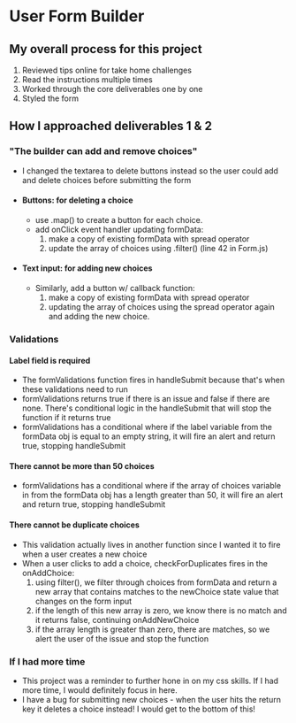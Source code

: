 # User Form Builder 

## My overall process for this project
1. Reviewed tips online for take home challenges
2. Read the instructions multiple times
3. Worked through the core deliverables one by one
4. Styled the form

## <b>How I approached deliverables 1 & 2</b>
### <b>"The builder can add and remove choices"</b>

- I changed the textarea to delete buttons instead so the user could add and delete choices before submitting the form
- #### Buttons: for deleting a choice
    - use .map() to create a button for each choice. 
    - add onClick event handler updating formData:
        1. make a copy of existing formData with spread operator
        2. update the array of choices using .filter() (line 42 in Form.js)
- #### Text input: for adding new choices
    - Similarly, add a button w/ callback function: 
        1. make a copy of existing formData with spread operator
        2. updating the array of choices using the spread operator again and adding the new choice.

### <b>Validations</b>

#### Label field is required 
- The formValidations function fires in handleSubmit because that's when these validations need to run
- formValidations returns true if there is an issue and false if there are none. There's conditional logic in the handleSubmit that will stop the function if it returns true
- formValidations has a conditional where if the label variable from the formData obj is equal to an empty string, it will fire an alert and return true, stopping handleSubmit

#### There cannot be more than 50 choices 
- formValidations has a conditional where if the array of choices variable in from the formData obj has a length greater than 50, it will fire an alert and return true, stopping handleSubmit

#### There cannot be duplicate choices
- This validation actually lives in another function since I wanted it to fire when a user creates a new choice
- When a user clicks to add a choice, checkForDuplicates fires in the onAddChoice: 
    1. using filter(), we filter through choices from formData and return a new array that contains matches to the newChoice state value that changes on the form input
    2. if the length of this new array is zero, we know there is no match and it returns false, continuing onAddNewChoice
    3. if the array length is greater than zero, there are matches, so we alert the user of the issue and stop the function

### <b>If I had more time</b>

- This project was a reminder to further hone in on my css skills. If I had more time, I would definitely focus in here.
- I have a bug for submitting new choices - when the user hits the return key it deletes a choice instead! I would get to the bottom of this! 


